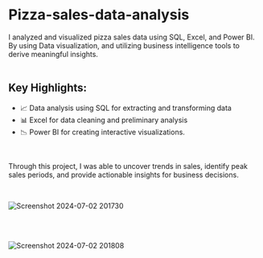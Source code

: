 # Pizza-sales-data-analysis
I analyzed and visualized pizza sales data using SQL, Excel, and Power BI. By using Data visualization, and utilizing business intelligence tools to derive meaningful insights. 
<br>
<br>

## Key Highlights:

- 📈 Data analysis using SQL for extracting and transforming data
- 📊 Excel for data cleaning and preliminary analysis
- 📉 Power BI for creating interactive visualizations.

<br>

Through this project, I was able to uncover trends in sales, identify peak sales periods, and provide actionable insights for business decisions.

<br>

![Screenshot 2024-07-02 201730](https://github.com/jselim241/Pizza-sales-data-analysis/assets/81287290/c74b70ed-519f-40d7-bf99-3a684779faae)

<br>

<br>

![Screenshot 2024-07-02 201808](https://github.com/jselim241/Pizza-sales-data-analysis/assets/81287290/f5ae2ee0-8626-454f-91a1-4ee7b0c966b4)
